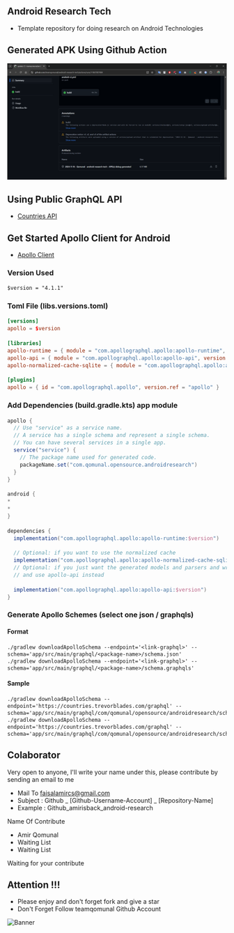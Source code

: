 ## Android Research Tech
- Template repository for doing research on Android Technologies

## Generated APK Using Github Action
![image](/docs/image/apk-generated.png)

## Using Public GraphQL API
- [Countries API](https://studio.apollographql.com/public/countries/variant/current/home)

## Get Started Apollo Client for Android
- [Apollo Client](https://www.apollographql.com/docs/android/)

### Version Used
```md
$version = "4.1.1"
```

### Toml File (libs.versions.toml)
```toml
[versions]
apollo = $version

[libraries]
apollo-runtime = { module = "com.apollographql.apollo:apollo-runtime", version.ref = "apollo"}
apollo-api = { module = "com.apollographql.apollo:apollo-api", version.ref = "apollo"}
apollo-normalized-cache-sqlite = { module = "com.apollographql.apollo:apollo-normalized-cache-sqlite", version.ref = "apollo"}

[plugins]
apollo = { id = "com.apollographql.apollo", version.ref = "apollo" }
```

### Add Dependencies (build.gradle.kts) app module
```gradle
apollo {
  // Use "service" as a service name. 
  // A service has a single schema and represent a single schema.
  // You can have several services in a single app.
  service("service") {
    // The package name used for generated code.
    packageName.set("com.qomunal.opensource.androidresearch")
  }
}

android {
*
*
}

dependencies {
  implementation("com.apollographql.apollo:apollo-runtime:$version")

  // Optional: if you want to use the normalized cache
  implementation("com.apollographql.apollo:apollo-normalized-cache-sqlite:$version")
  // Optional: if you just want the generated models and parsers and write your own HTTP code/cache code, you can remove apollo-runtime
  // and use apollo-api instead
  
  implementation("com.apollographql.apollo:apollo-api:$version")
}

```

### Generate Apollo Schemes (select one json / graphqls)
#### Format
```shell
./gradlew downloadApolloSchema --endpoint='<link-graphql>' --schema='app/src/main/graphql/<package-name>/schema.json'
./gradlew downloadApolloSchema --endpoint='<link-graphql>' --schema='app/src/main/graphql/<package-name>/schema.graphqls'
````

#### Sample
```shell
./gradlew downloadApolloSchema --endpoint='https://countries.trevorblades.com/graphql' --schema='app/src/main/graphql/com/qomunal/opensource/androidresearch/schema.json'
./gradlew downloadApolloSchema --endpoint='https://countries.trevorblades.com/graphql' --schema='app/src/main/graphql/com/qomunal/opensource/androidresearch/schema.graphqls'
```


## Colaborator
Very open to anyone, I'll write your name under this, please contribute by sending an email to me

- Mail To faisalamircs@gmail.com
- Subject : Github _ [Github-Username-Account]  _ [Repository-Name]
- Example : Github_amirisback_android-research

Name Of Contribute
- Amir Qomunal
- Waiting List
- Waiting List

Waiting for your contribute

## Attention !!!
- Please enjoy and don't forget fork and give a star
- Don't Forget Follow teamqomunal Github Account

![Banner](https://teamqomunal.github.io/.github/docs/image/ic_poster.png)